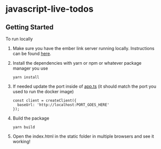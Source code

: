 # javascript-live-todos

## Getting Started

To run locally

1. Make sure you have the ember link server running locally. Instructions can be found [here](../../README.md).
2. Install the dependencies with yarn or npm or whatever package manager you use

   ```
   yarn install
   ```

3. If needed update the port inside of [app.ts](app.ts) (it should match the port you used to run the docker image)

   ```
   const client = createClient({
     baseUrl: 'http://localhost:PORT_GOES_HERE'
   });
   ```

4. Build the package

   ```
   yarn build
   ```

5. Open the index.html in the static folder in multiple browsers and see it working!
